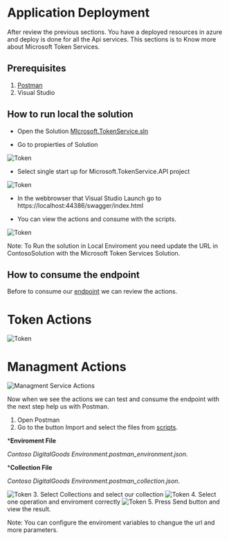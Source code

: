 # Application Deployment

After review the previous sections. You have a deployed resources in azure and deploy is done for all the Api services. This sections is to Know more about Microsoft Token Services.

## Prerequisites
1. [Postman](https://www.postman.com/)
2. Visual Studio


## How to run local the solution

* Open the Solution [MIcrosoft.TokenService.sln]()

* Go to propierties of Solution

 ![Token](./Solution.png)
* Select single start up for Microsoft.TokenService.API project

 ![Token](./Set.png)

* In the webbrowser that Visual Studio Launch go to https://localhost:44386/swagger/index.html

* You can view the actions and consume with the scripts.

![Token](./Url.png)

Note: To Run the solution in Local Enviroment you need update the URL in ContosoSolution with the Microsoft Token Services Solution.


## How to consume the endpoint

Before to consume our [endpoint](http://51.143.111.232/swagger/index.html) we can review the actions.


# Token Actions

  ![Token](./Token.png)

  # Managment Actions 

   ![Managment Service Actions](./ServiceMgn.png)

Now when we see the actions we can test and consume the endpoint with the next step help us with Postman.

1. Open Postman
2. Go to the button Import and select the files from [scripts](./Postman.zip).

***Enviroment File**

_Contoso DigitalGoods Environment.postman_environment.json_.

***Collection File**

 _Contoso DigitalGoods Environment.postman_collection.json_.

  ![Token](./Import.png)
3. Select Collections and select our collection
  ![Token](./Collections.png)
4. Select one operation and enviroment correctly
  ![Token](./Enviroment.png)
5. Press Send button and view the result.

Note: You can configure the enviroment variables to changue the url and more parameters.